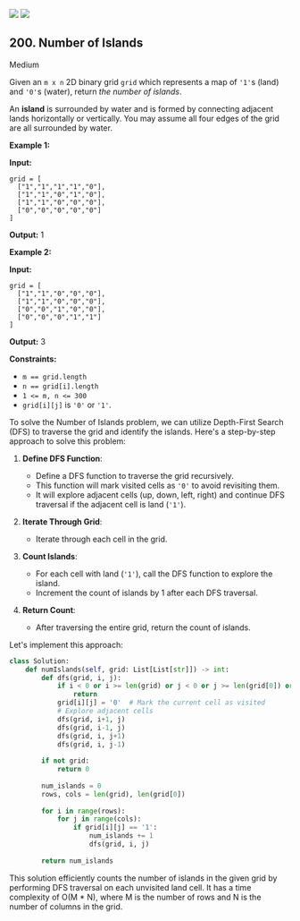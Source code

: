 [![](https://img.shields.io/github/stars/LeetCode-Top-Interview-150/LeetCode-Top-Interview-150?label=Stars&style=flat-square)](https://github.com/LeetCode-Top-Interview-150/LeetCode-Top-Interview-150)
[![](https://img.shields.io/github/forks/LeetCode-Top-Interview-150/LeetCode-Top-Interview-150?label=Fork%20me%20on%20GitHub%20&style=flat-square)](https://github.com/LeetCode-Top-Interview-150/LeetCode-Top-Interview-150/fork)

## 200\. Number of Islands

Medium

Given an `m x n` 2D binary grid `grid` which represents a map of `'1'`s (land) and `'0'`s (water), return _the number of islands_.

An **island** is surrounded by water and is formed by connecting adjacent lands horizontally or vertically. You may assume all four edges of the grid are all surrounded by water.

**Example 1:**

**Input:**

    grid = [
      ["1","1","1","1","0"],
      ["1","1","0","1","0"],
      ["1","1","0","0","0"],
      ["0","0","0","0","0"]
    ]

**Output:** 1 

**Example 2:**

**Input:**

    grid = [
      ["1","1","0","0","0"],
      ["1","1","0","0","0"],
      ["0","0","1","0","0"],
      ["0","0","0","1","1"]
    ]

**Output:** 3 

**Constraints:**

*   `m == grid.length`
*   `n == grid[i].length`
*   `1 <= m, n <= 300`
*   `grid[i][j]` is `'0'` or `'1'`.

To solve the Number of Islands problem, we can utilize Depth-First Search (DFS) to traverse the grid and identify the islands. Here's a step-by-step approach to solve this problem:

1. **Define DFS Function**:
   - Define a DFS function to traverse the grid recursively.
   - This function will mark visited cells as `'0'` to avoid revisiting them.
   - It will explore adjacent cells (up, down, left, right) and continue DFS traversal if the adjacent cell is land (`'1'`).

2. **Iterate Through Grid**:
   - Iterate through each cell in the grid.
   
3. **Count Islands**:
   - For each cell with land (`'1'`), call the DFS function to explore the island.
   - Increment the count of islands by 1 after each DFS traversal.

4. **Return Count**:
   - After traversing the entire grid, return the count of islands.

Let's implement this approach:

```python
class Solution:
    def numIslands(self, grid: List[List[str]]) -> int:
        def dfs(grid, i, j):
            if i < 0 or i >= len(grid) or j < 0 or j >= len(grid[0]) or grid[i][j] == '0':
                return
            grid[i][j] = '0'  # Mark the current cell as visited
            # Explore adjacent cells
            dfs(grid, i+1, j)
            dfs(grid, i-1, j)
            dfs(grid, i, j+1)
            dfs(grid, i, j-1)
        
        if not grid:
            return 0
        
        num_islands = 0
        rows, cols = len(grid), len(grid[0])
        
        for i in range(rows):
            for j in range(cols):
                if grid[i][j] == '1':
                    num_islands += 1
                    dfs(grid, i, j)
        
        return num_islands
```

This solution efficiently counts the number of islands in the given grid by performing DFS traversal on each unvisited land cell. It has a time complexity of O(M * N), where M is the number of rows and N is the number of columns in the grid.